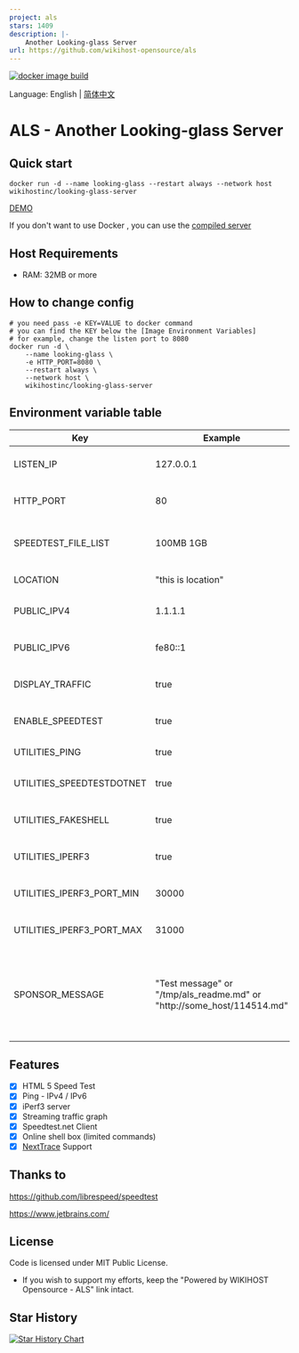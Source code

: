 ```yaml
---
project: als
stars: 1409
description: |-
    Another Looking-glass Server
url: https://github.com/wikihost-opensource/als
---
```


[![docker image build](https://github.com/wikihost-opensource/als/actions/workflows/docker-image.yml/badge.svg)](https://github.com/wikihost-opensource/als/actions/workflows/docker-image.yml)


Language: English | [简体中文](README_zh_CN.md)

# ALS - Another Looking-glass Server

## Quick start
```
docker run -d --name looking-glass --restart always --network host wikihostinc/looking-glass-server
```

[DEMO](http://lg.hk1-bgp.hkg.50network.com/)

If you don't want to use Docker , you can use the [compiled server](https://github.com/wikihost-opensource/als/releases)

## Host Requirements
 - RAM: 32MB or more

## How to change config
```
# you need pass -e KEY=VALUE to docker command
# you can find the KEY below the [Image Environment Variables]
# for example, change the listen port to 8080
docker run -d \
    --name looking-glass \
    -e HTTP_PORT=8080 \
    --restart always \
    --network host \
    wikihostinc/looking-glass-server
``` 

## Environment variable table
| Key                       | Example                                                                | Default                                                    | Description                                                                             |
| ------------------------- | ---------------------------------------------------------------------- | ---------------------------------------------------------- | --------------------------------------------------------------------------------------- |
| LISTEN_IP                 | 127.0.0.1                                                              | (all ip)                                                   | which IP address will be listen use                                                     |
| HTTP_PORT                 | 80                                                                     | 80                                                         | which HTTP port should use                                                              |
| SPEEDTEST_FILE_LIST       | 100MB 1GB                                                              | 1MB 10MB 100MB 1GB                                         | size of static test files, separate with space                                          |
| LOCATION                  | "this is location"                                                     | (request from http://ipapi.co) | location string                                                                         |
| PUBLIC_IPV4               | 1.1.1.1                                                                | (fetch from http://ifconfig.co)                            | The IPv4 address of the server                                                          |
| PUBLIC_IPV6               | fe80::1                                                                | (fetch from http://ifconfig.co)                            | The IPv6 address of the server                                                          |
| DISPLAY_TRAFFIC           | true                                                                   | true                                                       | Toggle the streaming traffic graph                                                      |
| ENABLE_SPEEDTEST          | true                                                                   | true                                                       | Toggle the speedtest feature                                                            |
| UTILITIES_PING            | true                                                                   | true                                                       | Toggle the ping feature                                                                 |
| UTILITIES_SPEEDTESTDOTNET | true                                                                   | true                                                       | Toggle the speedtest.net feature                                                        |
| UTILITIES_FAKESHELL       | true                                                                   | true                                                       | Toggle the HTML Shell feature                                                           |
| UTILITIES_IPERF3          | true                                                                   | true                                                       | Toggle the iperf3 feature                                                               |
| UTILITIES_IPERF3_PORT_MIN | 30000                                                                  | 30000                                                      | iperf3 listen port range - from                                                         |
| UTILITIES_IPERF3_PORT_MAX | 31000                                                                  | 31000                                                      | iperf3 listen port range - to                                                           |
| SPONSOR_MESSAGE           | "Test message" or "/tmp/als_readme.md" or "http://some_host/114514.md" | ''                                                         | Show server sponsor message (support markdown file, required mapping file to container) |


## Features
- [x] HTML 5 Speed Test
- [x] Ping - IPv4 / IPv6
- [x] iPerf3 server
- [x] Streaming traffic graph
- [x] Speedtest.net Client
- [x] Online shell box (limited commands)
- [x] [NextTrace](https://github.com/nxtrace/NTrace-core) Support
## Thanks to
https://github.com/librespeed/speedtest

https://www.jetbrains.com/

## License

Code is licensed under MIT Public License.

* If you wish to support my efforts, keep the "Powered by WIKIHOST Opensource - ALS" link intact.

## Star History

[![Star History Chart](https://api.star-history.com/svg?repos=wikihost-opensource/als&type=Date)](https://star-history.com/#wikihost-opensource/als&Date)

